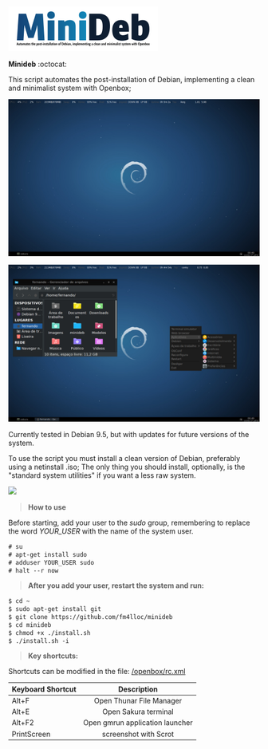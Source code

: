 ![logo](/minideb_logo.png)

**Minideb** :octocat:

This script automates the post-installation of Debian, implementing a clean and minimalist system with Openbox;

![screen1](/screenshot/2018-07-27-084940_1440x900_scrot.jpg)
          
![screen2](/screenshot/2018-07-27-084931_1440x900_scrot.jpg)

Currently tested in Debian 9.5, but with updates for future versions of the system.

To use the script you must install a clean version of Debian, preferably using a netinstall .iso; The only thing you should install, optionally, is the "standard system utilities" if you want a less raw system.

<img src="https://raw.githubusercontent.com/fm4lloc/stuff/master/2018-07-26-120025_1920x1080_scrot.jpg"/>

> **How to use**

Before starting, add your user to the *sudo* group, remembering to replace the word *YOUR_USER* with the name of the system user.

```
# su
# apt-get install sudo
# adduser YOUR_USER sudo
# halt --r now
```
> **After you add your user, restart the system and run:**
```
$ cd ~
$ sudo apt-get install git
$ git clone https://github.com/fm4lloc/minideb
$ cd minideb
$ chmod +x ./install.sh
$ ./install.sh -i
```

> **Key shortcuts:**

Shortcuts can be modified in the file: [/openbox/rc.xml](/openbox/rc.xml)

| Keyboard Shortcut	        | Description                     |
| ------------------------- |:-------------------------------:|
| Alt+F                     | Open Thunar File Manager        |
| Alt+E                     | Open Sakura terminal            |
| Alt+F2                    | Open gmrun application launcher |
| PrintScreen               | screenshot with Scrot           |
